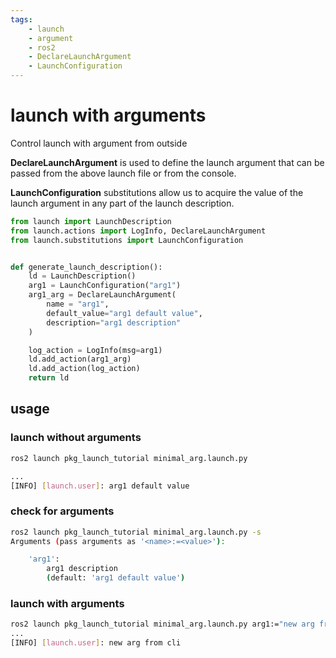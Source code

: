 ```yaml
---
tags:
    - launch
    - argument
    - ros2
    - DeclareLaunchArgument
    - LaunchConfiguration
---
```

# launch with arguments
Control launch with argument from outside  


**DeclareLaunchArgument** is used to define the launch argument that can be passed from the above launch file or from the console.

**LaunchConfiguration** substitutions allow us to acquire the value of the launch argument in any part of the launch description.

```python
from launch import LaunchDescription
from launch.actions import LogInfo, DeclareLaunchArgument
from launch.substitutions import LaunchConfiguration


def generate_launch_description():
    ld = LaunchDescription()
    arg1 = LaunchConfiguration("arg1")
    arg1_arg = DeclareLaunchArgument(
        name = "arg1",
        default_value="arg1 default value", 
        description="arg1 description"
    )

    log_action = LogInfo(msg=arg1)
    ld.add_action(arg1_arg)
    ld.add_action(log_action)
    return ld

```

## usage
### launch without arguments
```bash 
ros2 launch pkg_launch_tutorial minimal_arg.launch.py 

...
[INFO] [launch.user]: arg1 default value

```
### check for arguments
```bash
ros2 launch pkg_launch_tutorial minimal_arg.launch.py -s
Arguments (pass arguments as '<name>:=<value>'):

    'arg1':
        arg1 description
        (default: 'arg1 default value')

```
### launch with arguments
```bash title="show arguments"
ros2 launch pkg_launch_tutorial minimal_arg.launch.py arg1:="new arg from cli"
...
[INFO] [launch.user]: new arg from cli


```